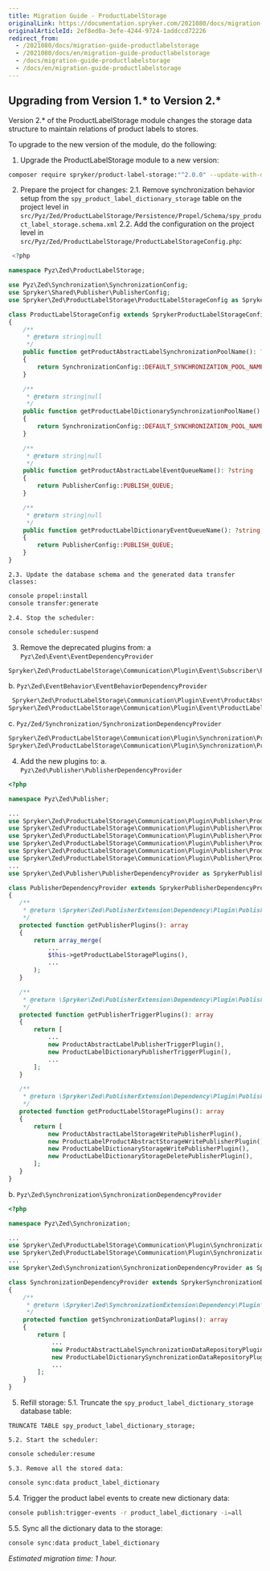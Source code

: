 ```yaml
---
title: Migration Guide - ProductLabelStorage
originalLink: https://documentation.spryker.com/2021080/docs/migration-guide-productlabelstorage
originalArticleId: 2ef8ed0a-3efe-4244-9724-1addccd72226
redirect_from:
  - /2021080/docs/migration-guide-productlabelstorage
  - /2021080/docs/en/migration-guide-productlabelstorage
  - /docs/migration-guide-productlabelstorage
  - /docs/en/migration-guide-productlabelstorage
---
```


## Upgrading from Version 1.* to Version 2.*
Version 2.* of the ProductLabelStorage module changes the storage data structure to maintain relations of product labels to stores.

To upgrade to the new version of the module, do the following:
1. Upgrade the ProductLabelStorage module to a new version:
```Bash
composer require spryker/product-label-storage:"^2.0.0" --update-with-dependencies
```
2. Prepare the project for changes:
    2.1. Remove synchronization behavior setup from the `spy_product_label_dictionary_storage` table on the project level in `src/Pyz/Zed/ProductLabelStorage/Persistence/Propel/Schema/spy_product_label_storage.schema.xml`
    2.2. Add the configuration on the project level in `src/Pyz/Zed/ProductLabelStorage/ProductLabelStorageConfig.php`:
 
```PHP
 <?php

namespace Pyz\Zed\ProductLabelStorage;

use Pyz\Zed\Synchronization\SynchronizationConfig;
use Spryker\Shared\Publisher\PublisherConfig;
use Spryker\Zed\ProductLabelStorage\ProductLabelStorageConfig as SprykerProductLabelStorageConfig;

class ProductLabelStorageConfig extends SprykerProductLabelStorageConfig
{
    /**
     * @return string|null
     */
    public function getProductAbstractLabelSynchronizationPoolName(): ?string
    {
        return SynchronizationConfig::DEFAULT_SYNCHRONIZATION_POOL_NAME;
    }

    /**
     * @return string|null
     */
    public function getProductLabelDictionarySynchronizationPoolName(): ?string
    {
        return SynchronizationConfig::DEFAULT_SYNCHRONIZATION_POOL_NAME;
    }

    /**
     * @return string|null
     */
    public function getProductAbstractLabelEventQueueName(): ?string
    {
        return PublisherConfig::PUBLISH_QUEUE;
    }

    /**
     * @return string|null
     */
    public function getProductLabelDictionaryEventQueueName(): ?string
    {
        return PublisherConfig::PUBLISH_QUEUE;
    }
}
```
    2.3. Update the database schema and the generated data transfer classes:
```Bash
console propel:install
console transfer:generate
```
    2.4. Stop the scheduler:
```Bash
console scheduler:suspend
```
3. Remove the deprecated plugins from:
   a `Pyz\Zed\Event\EventDependencyProvider`
```PHP
Spryker\Zed\ProductLabelStorage\Communication\Plugin\Event\Subscriber\ProductLabelStorageEventSubscriber
```
   b. `Pyz\Zed\EventBehavior\EventBehaviorDependencyProvider`
```PHP
 Spryker\Zed\ProductLabelStorage\Communication\Plugin\Event\ProductAbstractLabelEventResourceQueryContainerPlugin
Spryker\Zed\ProductLabelStorage\Communication\Plugin\Event\ProductLabelDictionaryEventResourceQueryContainerPlugin
```
   c. `Pyz/Zed/Synchronization/SynchronizationDependencyProvider`
```PHP
Spryker\Zed\ProductLabelStorage\Communication\Plugin\Synchronization\ProductAbstractLabelSynchronizationDataPlugin
Spryker\Zed\ProductLabelStorage\Communication\Plugin\Synchronization\ProductLabelDictionarySynchronizationDataPlugin
```
4. Add the new plugins to:
    a. `Pyz\Zed\Publisher\PublisherDependencyProvider`
 ```PHP
<?php

namespace Pyz\Zed\Publisher;

...
use Spryker\Zed\ProductLabelStorage\Communication\Plugin\Publisher\ProductAbstractLabel\ProductAbstractLabelWritePublisherPlugin as ProductAbstractLabelStorageWritePublisherPlugin;
use Spryker\Zed\ProductLabelStorage\Communication\Plugin\Publisher\ProductAbstractLabelPublisherTriggerPlugin;
use Spryker\Zed\ProductLabelStorage\Communication\Plugin\Publisher\ProductLabelDictionary\ProductLabelDictionaryDeletePublisherPlugin as ProductLabelDictionaryStorageDeletePublisherPlugin;
use Spryker\Zed\ProductLabelStorage\Communication\Plugin\Publisher\ProductLabelDictionary\ProductLabelDictionaryWritePublisherPlugin as ProductLabelDictionaryStorageWritePublisherPlugin;
use Spryker\Zed\ProductLabelStorage\Communication\Plugin\Publisher\ProductLabelDictionaryPublisherTriggerPlugin;
use Spryker\Zed\ProductLabelStorage\Communication\Plugin\Publisher\ProductLabelProductAbstract\ProductLabelProductAbstractWritePublisherPlugin as ProductLabelProductAbstractStorageWritePublisherPlugin;
...
use Spryker\Zed\Publisher\PublisherDependencyProvider as SprykerPublisherDependencyProvider;

class PublisherDependencyProvider extends SprykerPublisherDependencyProvider
{
    /**
     * @return \Spryker\Zed\PublisherExtension\Dependency\Plugin\PublisherPluginInterface[]
     */
    protected function getPublisherPlugins(): array
    {
        return array_merge(
            ...
            $this->getProductLabelStoragePlugins(),
            ...
        );
    }

    /**
     * @return \Spryker\Zed\PublisherExtension\Dependency\Plugin\PublisherTriggerPluginInterface[]
     */
    protected function getPublisherTriggerPlugins(): array
    {
        return [
            ...
            new ProductAbstractLabelPublisherTriggerPlugin(),
            new ProductLabelDictionaryPublisherTriggerPlugin(),
            ...
        ];
    }

    /**
     * @return \Spryker\Zed\PublisherExtension\Dependency\Plugin\PublisherPluginInterface[]
     */
    protected function getProductLabelStoragePlugins(): array
    {
        return [
            new ProductAbstractLabelStorageWritePublisherPlugin(),
            new ProductLabelProductAbstractStorageWritePublisherPlugin(),
            new ProductLabelDictionaryStorageWritePublisherPlugin(),
            new ProductLabelDictionaryStorageDeletePublisherPlugin(),
        ];
    }
}
```
b. `Pyz\Zed\Synchronization\SynchronizationDependencyProvider`
```PHP
<?php

namespace Pyz\Zed\Synchronization;

...
use Spryker\Zed\ProductLabelStorage\Communication\Plugin\Synchronization\ProductAbstractLabelSynchronizationDataRepositoryPlugin;
use Spryker\Zed\ProductLabelStorage\Communication\Plugin\Synchronization\ProductLabelDictionarySynchronizationDataRepositoryPlugin;
...
use Spryker\Zed\Synchronization\SynchronizationDependencyProvider as SprykerSynchronizationDependencyProvider;

class SynchronizationDependencyProvider extends SprykerSynchronizationDependencyProvider
{
    /**
     * @return \Spryker\Zed\SynchronizationExtension\Dependency\Plugin\SynchronizationDataPluginInterface[]
     */
    protected function getSynchronizationDataPlugins(): array
    {
        return [
            ...
            new ProductAbstractLabelSynchronizationDataRepositoryPlugin(),
            new ProductLabelDictionarySynchronizationDataRepositoryPlugin(),
            ...
        ];
    }
}
```
5. Refill storage:
    5.1. Truncate the `spy_product_label_dictionary_storage` database table:
```
TRUNCATE TABLE spy_product_label_dictionary_storage;
```
    5.2. Start the scheduler:
 ```Bash
console scheduler:resume
```
    5.3. Remove all the stored data:

```Bash
console sync:data product_label_dictionary
 ```

5.4. Trigger the product label events to create new dictionary data:

```Bash
console publish:trigger-events -r product_label_dictionary -i=all
```
5.5. Sync all the dictionary data to the storage:
```Bash
console sync:data product_label_dictionary
```

*Estimated migration time: 1 hour.*


